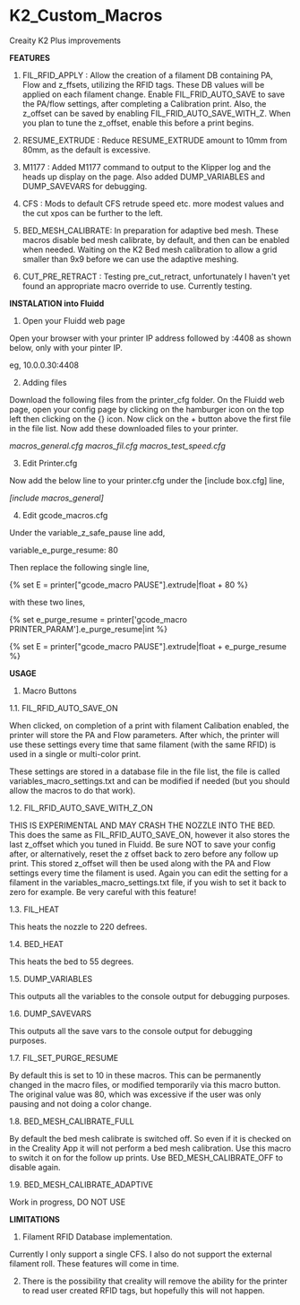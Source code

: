 # K2_Custom_Macros
Creaity K2 Plus improvements

__FEATURES__

1. FIL_RFID_APPLY : Allow the creation of a filament DB containing PA, Flow and z_ffsets, utilizing the RFID tags.  These DB values will be applied on each filament change.  Enable FIL_FRID_AUTO_SAVE to save the PA/flow settings, after completing a Calibration print.  Also, the z_offset can be saved by enabling FIL_FRID_AUTO_SAVE_WITH_Z. When you plan to tune the z_offset, enable this before a print begins.

2. RESUME_EXTRUDE : Reduce RESUME_EXTRUDE amount to 10mm from 80mm, as the default is excessive.

3. M1177 : Added M1177 command to output to the Klipper log and the heads up display on the page.  Also added DUMP_VARIABLES and DUMP_SAVEVARS for debugging.

4. CFS : Mods to default CFS retrude speed etc. more modest values and the cut xpos can be further to the left.

5. BED_MESH_CALIBRATE: In preparation for adaptive bed mesh. These macros disable bed mesh calibrate, by default, and then can be enabled when needed. Waiting on the K2 Bed mesh calibration to allow a grid smaller than 9x9 before we can use the adaptive meshing.

6. CUT_PRE_RETRACT : Testing pre_cut_retract, unfortunately I haven't yet found an appropriate macro override to use.  Currently testing.




__INSTALATION into Fluidd__


1. Open your Fluidd web page

Open your browser with your printer IP address followed by :4408 as shown below, only with your pinter IP.

eg,  10.0.0.30:4408


2. Adding files

Download the following files from the printer_cfg folder.  On the Fluidd web page, open your config page by clicking on the hamburger icon on the top left then clicking on the {} icon.  Now click on the + button above the first file in the file list.  Now add these downloaded files to your printer.

_macros_general.cfg_
_macros_fil.cfg_
_macros_test_speed.cfg_


3. Edit Printer.cfg

Now add the below line to your printer.cfg under the [include box.cfg] line,

_[include macros_general]_


4. Edit gcode_macros.cfg

Under the variable_z_safe_pause line add,

variable_e_purge_resume: 80

Then replace the following single line,

  {% set E = printer["gcode_macro PAUSE"].extrude|float + 80 %}

with these two lines,

  {% set e_purge_resume = printer['gcode_macro PRINTER_PARAM'].e_purge_resume|int %}

  {% set E = printer["gcode_macro PAUSE"].extrude|float + e_purge_resume %}


__USAGE__

1. Macro Buttons

1.1. FIL_RFID_AUTO_SAVE_ON

When clicked, on completion of a print with filament Calibation enabled, the printer will store the PA and Flow parameters.  After which, the printer will use these settings every time that same filament (with the same RFID) is used in a single or multi-color print.

These settings are stored in a database file in the file list, the file is called variables_macro_settings.txt and can be modified if needed (but you should allow the macros to do that work).

1.2. FIL_RFID_AUTO_SAVE_WITH_Z_ON

THIS IS EXPERIMENTAL AND MAY CRASH THE NOZZLE INTO THE BED.  This does the same as FIL_RFID_AUTO_SAVE_ON, however it also stores the last z_offset which you tuned in Fluidd.  Be sure NOT to save your config after, or alternatively, reset the z offset back to zero before any follow up print.  This stored z_offset will then be used along with the PA and Flow settings every time the filament is used.  Again you can edit the setting for a filament in the variables_macro_settings.txt file, if you wish to set it back to zero for example.  Be very careful with this feature!

1.3. FIL_HEAT

This heats the nozzle to 220 defrees.

1.4. BED_HEAT

This heats the bed to 55 degrees.

1.5. DUMP_VARIABLES 

This outputs all the variables to the console output for debugging purposes. 

1.6. DUMP_SAVEVARS 

This outputs all the save vars to the console output for debugging purposes. 

1.7. FIL_SET_PURGE_RESUME

By default this is set to 10 in these macros.  This can be permanently changed in the macro files, or modified temporarily via this macro button.  The original value was 80, which was excessive if the user was only pausing and not doing a color change.

1.8. BED_MESH_CALIBRATE_FULL

By default the bed mesh calibrate is switched off.  So even if it is checked on in the Creality App it will not perform a bed mesh calibration.  Use this macro to switch it on for the follow up prints.  Use BED_MESH_CALIBRATE_OFF to disable again.  

1.9. BED_MESH_CALIBRATE_ADAPTIVE

Work in progress, DO NOT USE


__LIMITATIONS__

1. Filament RFID Database implementation.

Currently I only support a single CFS.  I also do not support the external filament roll.  These features will come in time.

2. There is the possibility that creality will remove the ability for the printer to read user created RFID tags, but hopefully this will not happen.

